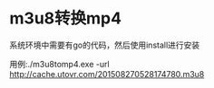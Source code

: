 # m3u8转换mp4

系统环境中需要有go的代码，然后使用install进行安装

用例:./m3u8tomp4.exe -url http://cache.utovr.com/201508270528174780.m3u8

